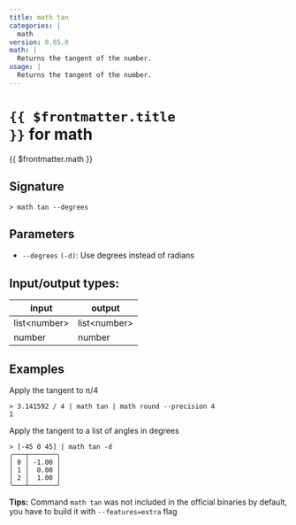 ```yaml
---
title: math tan
categories: |
  math
version: 0.85.0
math: |
  Returns the tangent of the number.
usage: |
  Returns the tangent of the number.
---
```

<!-- This file is automatically generated. Please edit the command in https://github.com/nushell/nushell instead. -->

# <code>{{ $frontmatter.title }}</code> for math

<div class='command-title'>{{ $frontmatter.math }}</div>

## Signature

```> math tan --degrees```

## Parameters

 -  `--degrees` `(-d)`: Use degrees instead of radians


## Input/output types:

| input        | output       |
| ------------ | ------------ |
| list\<number\> | list\<number\> |
| number       | number       |
## Examples

Apply the tangent to π/4
```shell
> 3.141592 / 4 | math tan | math round --precision 4
1
```

Apply the tangent to a list of angles in degrees
```shell
> [-45 0 45] | math tan -d
╭───┬───────╮
│ 0 │ -1.00 │
│ 1 │  0.00 │
│ 2 │  1.00 │
╰───┴───────╯

```


**Tips:** Command `math tan` was not included in the official binaries by default, you have to build it with `--features=extra` flag